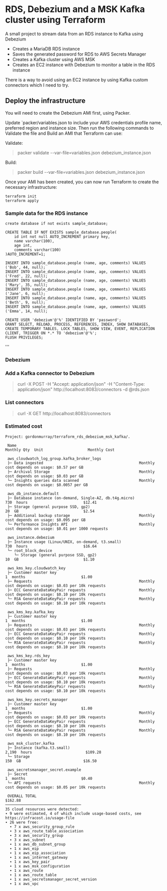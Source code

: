 # RDS, Debezium and a MSK Kafka cluster using Terraform

A small project to stream data from an RDS instance to Kafka using Debezium

* Creates a MariaDB RDS instance
* Saves the generated password for RDS to AWS Secrets Manager
* Creates a Kafka cluster using AWS MSK
* Creates an EC2 instance with Debezium to monitor a table in the RDS instance

There is a way to avoid using an EC2 instance by using Kafka custom connectors which I need to try.

## Deploy the infrastructure

You will need to create the Debezium AMI first, using Packer. 

Update `packer/variables.json to include your AWS credentials profile name, preferred region and instance size. Then run the following commands to Validate the file and Build an AMI that Terraform can use:

Validate:
> packer validate --var-file=variables.json debezium_instance.json

Build:
> packer build --var-file=variables.json debezium_instance.json

Once your AMI has been created, you can now run Terraform to create the necessary infrastructure:

```
terraform init
terraform apply
```

### Sample data for the RDS instance

```
create database if not exists sample_database;

CREATE TABLE IF NOT EXISTS sample_database.people(
    id int not null AUTO_INCREMENT primary key,
    name varchar(100),
    age int,
    comments varchar(100)
)AUTO_INCREMENT=1;

INSERT INTO sample_database.people (name, age, comments) VALUES ('Bob', 44, null);
INSERT INTO sample_database.people (name, age, comments) VALUES ('Fred', 22, null);
INSERT INTO sample_database.people (name, age, comments) VALUES ('Mary', 35, null);
INSERT INTO sample_database.people (name, age, comments) VALUES ('Jane', 6, null);
INSERT INTO sample_database.people (name, age, comments) VALUES ('Beth', 9, null);
INSERT INTO sample_database.people (name, age, comments) VALUES ('Emma', 14, null);

CREATE USER 'debezium'@'%' IDENTIFIED BY 'password';
GRANT SELECT, RELOAD, PROCESS, REFERENCES, INDEX, SHOW DATABASES, CREATE TEMPORARY TABLES, LOCK TABLES, SHOW VIEW, EVENT, REPLICATION CLIENT, TRIGGER ON *.* TO 'debezium'@'%';
FLUSH PRIVILEGES;
```

'''

### Debezium

### Add a Kafka connector to Debezium

> curl -X POST -H "Accept: application/json" -H "Content-Type: application/json" http://localhost:8083/connectors -d @rds.json

### List connectors

> curl -X GET http://localhost:8083/connectors



### Estimated cost

```
Project: gordonmurray/terraform_rds_debezium_msk_kafka/.

 Name                                                             Monthly Qty  Unit                    Monthly Cost 
                                                                                                                    
 aws_cloudwatch_log_group.kafka_broker_logs                                                                         
 ├─ Data ingested                                           Monthly cost depends on usage: $0.57 per GB             
 ├─ Archival Storage                                        Monthly cost depends on usage: $0.03 per GB             
 └─ Insights queries data scanned                           Monthly cost depends on usage: $0.0057 per GB           
                                                                                                                    
 aws_db_instance.default                                                                                            
 ├─ Database instance (on-demand, Single-AZ, db.t4g.micro)                730  hours                         $12.41 
 ├─ Storage (general purpose SSD, gp2)                                     20  GB                             $2.54 
 ├─ Additional backup storage                               Monthly cost depends on usage: $0.095 per GB            
 └─ Performance Insights API                                Monthly cost depends on usage: $0.01 per 1000 requests  
                                                                                                                    
 aws_instance.debezium                                                                                              
 ├─ Instance usage (Linux/UNIX, on-demand, t3.small)                      730  hours                         $16.64 
 └─ root_block_device                                                                                               
    └─ Storage (general purpose SSD, gp2)                                  10  GB                             $1.10 
                                                                                                                    
 aws_kms_key.cloudwatch_key                                                                                         
 ├─ Customer master key                                                     1  months                         $1.00 
 ├─ Requests                                                Monthly cost depends on usage: $0.03 per 10k requests   
 ├─ ECC GenerateDataKeyPair requests                        Monthly cost depends on usage: $0.10 per 10k requests   
 └─ RSA GenerateDataKeyPair requests                        Monthly cost depends on usage: $0.10 per 10k requests   
                                                                                                                    
 aws_kms_key.kafka_key                                                                                              
 ├─ Customer master key                                                     1  months                         $1.00 
 ├─ Requests                                                Monthly cost depends on usage: $0.03 per 10k requests   
 ├─ ECC GenerateDataKeyPair requests                        Monthly cost depends on usage: $0.10 per 10k requests   
 └─ RSA GenerateDataKeyPair requests                        Monthly cost depends on usage: $0.10 per 10k requests   
                                                                                                                    
 aws_kms_key.rds_key                                                                                                
 ├─ Customer master key                                                     1  months                         $1.00 
 ├─ Requests                                                Monthly cost depends on usage: $0.03 per 10k requests   
 ├─ ECC GenerateDataKeyPair requests                        Monthly cost depends on usage: $0.10 per 10k requests   
 └─ RSA GenerateDataKeyPair requests                        Monthly cost depends on usage: $0.10 per 10k requests   
                                                                                                                    
 aws_kms_key.secrets_manager                                                                                        
 ├─ Customer master key                                                     1  months                         $1.00 
 ├─ Requests                                                Monthly cost depends on usage: $0.03 per 10k requests   
 ├─ ECC GenerateDataKeyPair requests                        Monthly cost depends on usage: $0.10 per 10k requests   
 └─ RSA GenerateDataKeyPair requests                        Monthly cost depends on usage: $0.10 per 10k requests   
                                                                                                                    
 aws_msk_cluster.kafka                                                                                              
 ├─ Instance (kafka.t3.small)                                           2,190  hours                        $109.28 
 └─ Storage                                                               150  GB                            $16.50 
                                                                                                                    
 aws_secretsmanager_secret.example                                                                                  
 ├─ Secret                                                                  1  months                         $0.40 
 └─ API requests                                            Monthly cost depends on usage: $0.05 per 10k requests   
                                                                                                                    
 OVERALL TOTAL                                                                                              $162.88 
──────────────────────────────────
35 cloud resources were detected:
∙ 9 were estimated, 4 of which include usage-based costs, see https://infracost.io/usage-file
∙ 26 were free:
  ∙ 7 x aws_security_group_rule
  ∙ 3 x aws_route_table_association
  ∙ 3 x aws_security_group
  ∙ 3 x aws_subnet
  ∙ 1 x aws_db_subnet_group
  ∙ 1 x aws_eip
  ∙ 1 x aws_eip_association
  ∙ 1 x aws_internet_gateway
  ∙ 1 x aws_key_pair
  ∙ 1 x aws_msk_configuration
  ∙ 1 x aws_route
  ∙ 1 x aws_route_table
  ∙ 1 x aws_secretsmanager_secret_version
  ∙ 1 x aws_vpc
```